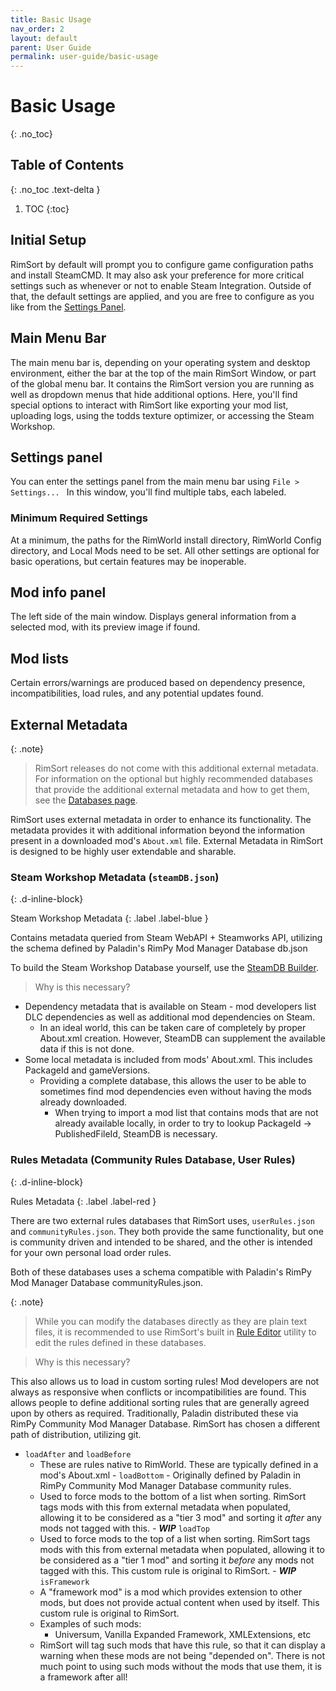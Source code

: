 ```yaml
---
title: Basic Usage
nav_order: 2
layout: default
parent: User Guide
permalink: user-guide/basic-usage
---
```

# Basic Usage
{: .no_toc}

## Table of Contents
{: .no_toc .text-delta }

1. TOC
{:toc}

## Initial Setup

RimSort by default will prompt you to configure game configuration paths and install SteamCMD. It may also ask your preference for more critical settings such as whenever or not to enable Steam Integration. Outside of that, the default settings are applied, and you are free to configure as you like from the [Settings Panel](#settings-panel).

## Main Menu Bar

The main menu bar is, depending on your operating system and desktop environment, either the bar at the top of the main RimSort Window, or part of the global menu bar. It contains the RimSort version you are running as well as dropdown menus that hide additional options. Here, you'll find special options to interact with RimSort like exporting your mod list, uploading logs, using the todds texture optimizer, or accessing the Steam Workshop.

## Settings panel

You can enter the settings panel from the main menu bar using `File > Settings... ` In this window, you'll find multiple tabs, each labeled. 

### Minimum Required Settings

At a minimum, the paths for the RimWorld install directory, RimWorld Config directory, and Local Mods need to be set. All other settings are optional for basic operations, but certain features may be inoperable.

## Mod info panel

The left side of the main window. Displays general information from a selected mod, with its preview image if found.

## Mod lists

Certain errors/warnings are produced based on dependency presence, incompatibilities, load rules, and any potential updates found.

## External Metadata

{: .note}
> RimSort releases do not come with this additional external metadata. For information on the optional but highly recommended databases that provide the additional external metadata and how to get them, see the [Databases page](../user-guide/databases).

RimSort uses external metadata in order to enhance its functionality. The metadata provides it with additional information beyond the information present in a downloaded mod's `About.xml` file. External Metadata in RimSort is designed to be highly user extendable and sharable.

### Steam Workshop Metadata (`steamDB.json`)
{: .d-inline-block}

Steam Workshop Metadata
{: .label .label-blue }

  Contains metadata queried from Steam WebAPI + Steamworks API, utilizing the schema defined by Paladin's RimPy Mod Manager Database db.json

  To build the Steam Workshop Database yourself, use the [SteamDB Builder](../user-guide/db-builder).
  > Why is this necessary?
  
  - Dependency metadata that is available on Steam - mod developers list DLC dependencies as well as additional mod dependencies on Steam.
    - In an ideal world, this can be taken care of completely by proper About.xml creation. However, SteamDB can supplement the available data if this is not done.
  - Some local metadata is included from mods' About.xml. This includes PackageId and gameVersions.
    - Providing a complete database, this allows the user to be able to sometimes find mod dependencies even without having the mods already downloaded.
      - When trying to import a mod list that contains mods that are not already available locally, in order to try to lookup PackageId -> PublishedFileId, SteamDB is necessary.

### Rules Metadata (Community Rules Database, User Rules)
{: .d-inline-block}

Rules Metadata
{: .label .label-red }

  There are two external rules databases that RimSort uses, `userRules.json` and `communityRules.json`. They both provide the same functionality, but one is community driven and intended to be shared, and the other is intended for your own personal load order rules. 
  
  Both of these databases uses a schema compatible with Paladin's RimPy Mod Manager Database communityRules.json.

  {: .note}
  > While you can modify the databases directly as they are plain text files, it is recommended to use RimSort's built in [Rule Editor](../user-guide/rule-editor) utility to edit the rules defined in these databases.

  > Why is this necessary?
  
  This also allows us to load in custom sorting rules! Mod developers are not always as responsive when conflicts or incompatibilities are found. This allows people to define additional sorting rules that are generally agreed upon by others as required. Traditionally, Paladin distributed these via RimPy Community Mod Manager Database. RimSort has chosen a different path of distribution, utilizing git.
   
   - `loadAfter` and `loadBefore`
      - These are rules native to RimWorld. These are typically defined in a mod's About.xml
    - `loadBottom` - Originally defined by Paladin in RimPy Community Mod Manager Database community rules.
      - Used to force mods to the bottom of a list when sorting. RimSort tags mods with this from external metadata when populated, allowing it to be considered as a "tier 3 mod" and sorting it _after_ any mods not tagged with this.
    - _**WIP**_ `loadTop`
      - Used to force mods to the top of a list when sorting. RimSort tags mods with this from external metadata when populated, allowing it to be considered as a "tier 1 mod" and sorting it _before_ any mods not tagged with this. This custom rule is original to RimSort.
    - _**WIP**_ `isFramework`
      - A "framework mod" is a mod which provides extension to other mods, but does not provide actual content when used by itself. This custom rule is original to RimSort.
      - Examples of such mods:
        - Universum, Vanilla Expanded Framework, XMLExtensions, etc
      - RimSort will tag such mods that have this rule, so that it can display a warning when these mods are not being "depended on". There is not much point to using such mods without the mods that use them, it is a framework after all!